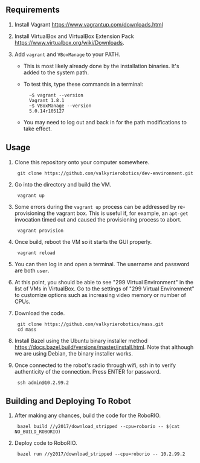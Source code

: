 Requirements
--------------------------------------------------------------------------------
1. Install Vagrant <https://www.vagrantup.com/downloads.html>

1. Install VirtualBox and VirtualBox Extension Pack
   <https://www.virtualbox.org/wiki/Downloads>.

1. Add `vagrant` and `VBoxManage` to your PATH.
    - This is most likely already done by the installation binaries.
      It's added to the system path.
    - To test this, type these commands in a terminal:

            ~$ vagrant --version
            Vagrant 1.8.1
            ~$ VBoxManage --version
            5.0.14r105127

    - You may need to log out and back in for the path modifications to take
      effect.

Usage
--------------------------------------------------------------------------------
1. Clone this repository onto your computer somewhere.

        git clone https://github.com/valkyrierobotics/dev-environment.git

1. Go into the directory and build the VM.

        vagrant up

1. Some errors during the `vagrant up` process can be addressed by
   re-provisioning the vagrant box. This is useful if, for example, an
   `apt-get` invocation timed out and caused the provisioning process to abort.

        vagrant provision

1. Once build, reboot the VM so it starts the GUI properly.

        vagrant reload

1. You can then log in and open a terminal. The username and password are both
   `user`.

1. At this point, you should be able to see "299 Virtual Environment" in the
   list of VMs in VirtualBox. Go to the settings of "299 Virtual Environment"
   to customize options such as increasing video memory or number of CPUs.

1. Download the code.

        git clone https://github.com/valkyrierobotics/mass.git
        cd mass

1. Install Bazel using the Ubuntu binary installer method
   <https://docs.bazel.build/versions/master/install.html>.
   Note that although we are using Debian, the binary installer works.

1. Once connected to the robot's radio through wifi, ssh in to verify
   authenticity of the connection. Press ENTER for password.

        ssh admin@10.2.99.2

Building and Deploying To Robot
--------------------------------------------------------------------------------
1. After making any chances, build the code for the RoboRIO.

        bazel build //y2017/download_stripped --cpu=roborio -- $(cat NO_BUILD_ROBORIO)

1. Deploy code to RoboRIO.

        bazel run //y2017/download_stripped --cpu=roborio -- 10.2.99.2
